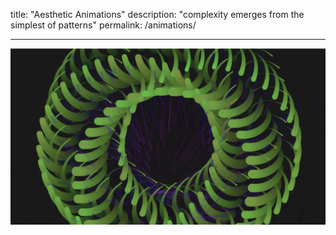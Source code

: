 
title: "Aesthetic Animations"
description: "complexity emerges from the simplest of patterns"
permalink: /animations/

---

![Image](/docs/assets/1.png)
